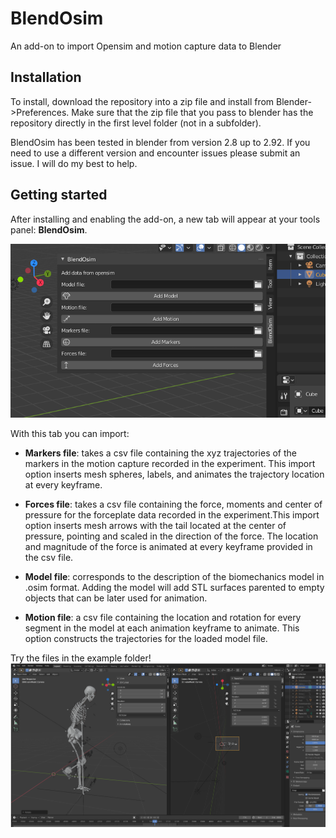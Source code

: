 # BlendOsim
An add-on to import Opensim and motion capture data to Blender

## Installation

To install, download the repository into a zip file and install from Blender->Preferences. Make sure that the zip file that you pass to blender has the repository directly in the first level folder (not in a subfolder).

BlendOsim has been tested in blender from version 2.8 up to 2.92. If you need to use a different version and encounter issues please submit an issue. I will do my best to help.

## Getting started

After installing and enabling the add-on, a new tab will appear at your tools panel: **BlendOsim**. 

![Options added to the tools panel](doc/toolspanel.png)

With this tab you can import:

- **Markers file**: takes a csv file containing the xyz trajectories of the markers in the motion capture recorded in the experiment. This import option inserts mesh spheres, labels, and animates the trajectory location at every keyframe.

- **Forces file**: takes a csv file containing the force, moments and center of pressure for the forceplate data recorded in the experiment.This import option inserts mesh arrows with the tail located at the center of pressure, pointing and scaled in the direction of the force. The location and magnitude of the force is animated at every keyframe provided in the csv file.

- **Model file**: corresponds to the description of the biomechanics model in .osim format. Adding the model will add STL surfaces parented to empty objects that can be later used for animation. 

- **Motion file**: a csv file containing the location and rotation for every segment in the model at each animation keyframe to animate. This option constructs the trajectories for the loaded model file.

Try the files in the example folder!
![This is what you would see](doc/bones.png)


